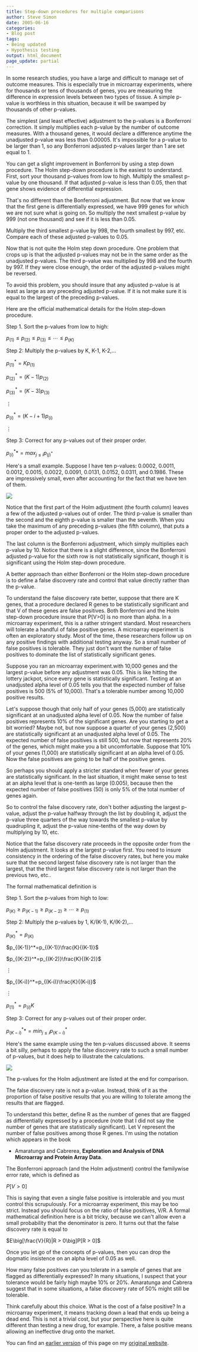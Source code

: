 ```yaml
---
title: Step-down procedures for multiple comparisons
author: Steve Simon
date: 2005-06-16
categories:
- Blog post
tags:
- Being updated
- Hypothesis testing
output: html_document
page_update: partial
---
```


In some research studies, you have a large and difficult to manage set
of outcome measures. This is especially true in microarray experiments,
where for thousands or tens of thousands of genes, you are measuring the
difference in expression levels between two types of tissue. A simple
p-value is worthless in this situation, because it will be swamped by
thousands of other p-values.

<!---More--->

The simplest (and least effective) adjustment to the p-values is a
Bonferroni correction. It simply multiplies each p-value by the number
of outcome measures. With a thousand genes, it would declare a
difference anytime the unadjusted p-value was less than 0.00005. It's
impossible for a p-value to be larger than 1, so any Bonferroni adjusted
p-values larger than 1 are set equal to 1.

You can get a slight improvement in Bonferroni by using a step down
procedure. The Holm step-down procedure is the easiest to understand.
First, sort your thousand p-values from low to high. Multiply the
smallest p-value by one thousand. If that adjusted p-value is less than
0.05, then that gene shows evidence of differential expression.

That's no different than the Bonferroni adjustment. But now that we
know that the first gene is differentially expressed, we have 999 genes
for which we are not sure what is going on. So multiply the next
smallest p-value by 999 (not one thousand) and see if it is less than
0.05.

Multiply the third smallest p-value by 998, the fourth smallest by 997,
etc. Compare each of these adjusted p-values to 0.05.

Now that is not quite the Holm step down procedure. One problem that
crops up is that the adjusted p-values may not be in the same order as
the unadjusted p-values. The third p-value was multiplied by 998 and the
fourth by 997. If they were close enough, the order of the adjusted
p-values might be reversed.

To avoid this problem, you should insure that any adjusted p-value is at
least as large as any preceding adjusted p-value. If it is not make sure
it is equal to the largest of the preceding p-values.

Here are the official mathematical details for the Holm step-down
procedure.

Step 1. Sort the p-values from low to high:

$p_{(1)} \le p_{(2)} \le p_{(3)} \le \cdots \le p_{(K)}$

Step 2: Multiply the p-values by K, K-1, K-2,...

$p_{(1)}^*=K p_{(1)}$

$p_{(2)}^*=(K-1) p_{(2)}$

$p_{(3)}^*=(K-3) p_{(3)}$

$\vdots$

$p_{(i)}^*=(K-i+1) p_{(i)}$

$\vdots$

Step 3: Correct for any p-values out of their proper order.

$p_{(i)}^**=max_{j \le i}p_{(j)^*}$

Here's a small example. Suppose I have ten p-values: 0.0002, 0.0011,
0.0012, 0.0015, 0.0022, 0.0091, 0.0131, 0.0152, 0.0311, and 0.1986.
These are impressively small, even after accounting for the fact that we
have ten of them.

![](http://www.pmean.com/news/images/201102/02d.gif)

Notice that the first part of the Holm adjustment (the fourth column)
leaves a few of the adjusted p-values out of order. The third p-value is
smaller than the second and the eighth p-value is smaller than the
seventh. When you take the maximum of any preceding p-values (the fifth
column), that puts a proper order to the adjusted p-values.

The last column is the Bonferroni adjustment, which simply multiplies
each p-value by 10. Notice that there is a slight difference, since the
Bonferroni adjusted p-value for the sixth row is not statistically
significant, though it is significant using the Holm step-down
procedure.

A better approach than either Bonferroni or the Holm step-down procedure
is to define a false discovery rate and control that value directly
rather than the p-value.

To understand the false discovery rate better, suppose that there are K
genes, that a procedure declared R genes to be statistically significant
and that V of these genes are false positives. Both Bonferroni and the
Holm step-down procedure insure that P[V>0] is no more than alpha. In
a microarray experiment, this is a rather stringent standard. Most
researchers will tolerate a handful of false positive genes. A
microarray experiment is often an exploratory study. Most of the time,
these researchers follow up on any positive findings with additional
testing anyway. So a small number of false positives is tolerable. They
just don't want the number of false positives to dominate the list of
statistically significant genes.

Suppose you ran an microarray experiment.with 10,000 genes and the
largest p-value before any adjustment was 0.05. This is like hitting the
lottery jackpot, since every gene is statistically significant. Testing
at an unadjusted alpha level of 0.05 tells you that the expected number
of false positives is 500 (5% of 10,000). That's a tolerable number
among 10,000 positive results.

Let's suppose though that only half of your genes (5,000) are
statistically significant at an unadjusted alpha level of 0.05. Now the
number of false positives represents 10% of the significant genes. Are
you starting to get a bit worried? Maybe not, but now suppose a quarter
of your genes (2,500)   are statistically significant at an unadjusted
alpha level of 0.05. The expected number of false positives is still
500, but now that represents 20% of the genes, which might make you a
bit uncomfortable. Suppose that 10% of your genes (1,000) are
statistically significant at an alpha level of 0.05. Now the false
positives are going to be half of the positive genes.

So perhaps you should apply a stricter standard when fewer of your genes
are statistically significant. In the last situation, it might make
sense to test at an alpha level that is one-tenth as large (0.005),
because then the expected number of false positives (50) is only 5% of
the total number of genes again.

So to control the false discovery rate, don't bother adjusting the
largest p-value, adjust the p-value halfway through the list by doubling
it, adjust the p-value three quarters of the way towards the smallest
p-value by quadrupling it, adjust the p-value nine-tenths of the way
down by multiplying by 10, etc.

Notice that the false discovery rate proceeds in the opposite order from
the Holm adjustment. It looks at the largest p-value first. You need to
insure consistency in the ordering of the false discovery rates, but
here you make sure that the second largest false discovery rate is not
larger than the largest, that the third largest false discovery rate is
not larger than the previous two, etc..

The formal mathematical definition is  

Step 1. Sort the p-values from high to low:

$p_{(K)} \ge p_{(K-1)} \ge p_{(K-2)} \ge \cdots \ge p_{(1)}$

Step 2: Multiply the p-values by 1, K/(K-1), K/(K-2),...

$p_{(K)}^*=p_{(K)}$

$p_{(K-1)}^*=p_{(K-1)}\frac{K}{(K-1)}$

$p_{(K-2)}^*=p_{(K-2)}\frac{K}{(K-2)}$

$\vdots$

$p_{(K-i)}^*=p_{(K-i)}\frac{K}{(K-i)}$

$\vdots$

$p_{(1)}^*=p_{(i)} K$


Step 3: Correct for any p-values out of their proper order.

$p_{(K-i)}^**=min_{j \le i}p_{(K-i)}^*$

Here's the same example using the ten p-values discussed above. It
seems a bit silly, perhaps to apply the false discovery rate to such a
small number of p-values, but it does help to illustrate the
calculations.

![](http://www.pmean.com/news/images/201102/02h.gif)

The p-values for the Holm adjustment are listed at the end for
comparison.

The false discovery rate is not a p-value. Instead, think of it as the
proportion of false positive results that you are willing to tolerate
among the results that are flagged.

To understand this better, define R as the number of genes that are
flagged as differentially expressed by a procedure (note that I did not
say the number of genes that are statistically significant). Let V
represent the number of false positives among those R genes. I'm using
the notation which appears in the book

- Amaratunga and Cabrerea, **Exploration and Analysis of DNA
Microarray and Protein Array Data**.

The Bonferroni approach (and the Holm adjustment) control the familywise
error rate, which is defined as

$P[V > 0]$

This is saying that even a single false positive is intolerable and you
must control this scrupulously. For a microarray experiment, this may be
too strict. Instead you should focus on the ratio of false positives,
V/R. A formal mathematical definition here is a bit tricky, because we
can't allow even a small probability that the denominator is zero. It
turns out that the false discovery rate is equal to

$E\big[\frac{V}{R}|R > 0\big]P[R > 0]$

Once you let go of the concepts of p-values, then you can drop the
dogmatic insistence on an alpha level of 0.05 as well.

How many false positives can you tolerate in a sample of genes that are
flagged as differentially expressed? In many situations, I suspect that
your tolerance would be fairly high maybe 10% or 20%. Amaratunga and
Cabrera suggest that in some situations, a false discovery rate of 50%
might still be tolerable.

Think carefully about this choice. What is the cost of a false positive?
In a microarray experiment, it means tracking down a lead that ends up
being a dead end. This is not a trivial cost, but your perspective here
is quite different than testing a new drug, for example. There, a false
positive means allowing an ineffective drug onto the market.

You can find an [earlier version][sim1] of this page on my [original website][sim2].


[sim1]: http://www.pmean.com/05/MultipleComparisons.html
[sim2]: http://www.pmean.com/original_site.html
